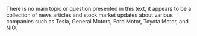 There is no main topic or question presented in this text, it appears to be a collection of news articles and stock market updates about various companies such as Tesla, General Motors, Ford Motor, Toyota Motor, and NIO.